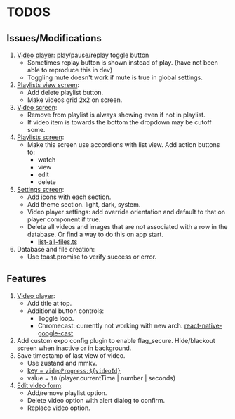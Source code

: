 # TODOS

## Issues/Modifications

1. [Video player](components/video-player.tsx): play/pause/replay toggle button
   - Sometimes replay button is shown instead of play. (have not been able to reproduce this in dev)
   - Toggling mute doesn't work if mute is true in global settings.
2. [Playlists view screen](<app/(modals)/playlists/view/[id].tsx>):
   - Add delete playlist button.
   - Make videos grid 2x2 on screen.
3. [Video screen](<app/(tabs)/index.tsx>):
   - Remove from playlist is always showing even if not in playlist.
   - If video item is towards the bottom the dropdown may be cutoff some.
4. [Playlists screen](<app/(tabs)/playlists.tsx>):
   - Make this screen use accordions with list view. Add action buttons to:
     - watch
     - view
     - edit
     - delete
5. [Settings screen](<app/(tabs)/settings.tsx>):
   - Add icons with each section.
   - Add theme section. light, dark, system.
   - Video player settings: add override orientation and default to that on player component if true.
   - Delete all videos and images that are not associated with a row in the database. Or find a way to do this on app start.
     - [list-all-files.ts](lib/list-all-files.ts)
6. Database and file creation:
   - Use toast.promise to verify success or error.

## Features

1. [Video player](components/video-player.tsx):
   - Add title at top.
   - Additional button controls:
     - Toggle loop.
     - Chromecast: currently not working with new arch. [react-native-google-cast](https://react-native-google-cast.github.io/docs/components/CastButton)
2. Add custom expo config plugin to enable flag_secure. Hide/blackout screen when inactive or in background.
3. Save timestamp of last view of video.
   - Use zustand and mmkv.
   - [key = `videoProgress:${videoId}`](lib/store.ts#L381)
   - value = `10` (player.currentTime | number | seconds)
4. [Edit video form](components/forms/edit-video.tsx):
   - Add/remove playlist option.
   - Delete video option with alert dialog to confirm.
   - Replace video option.
